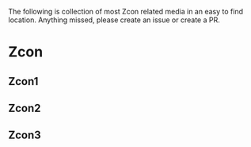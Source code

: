 The following is collection of most Zcon related media in an easy to find location. Anything missed, please create an issue or create a PR.

# Zcon

## Zcon1

## Zcon2

## Zcon3

